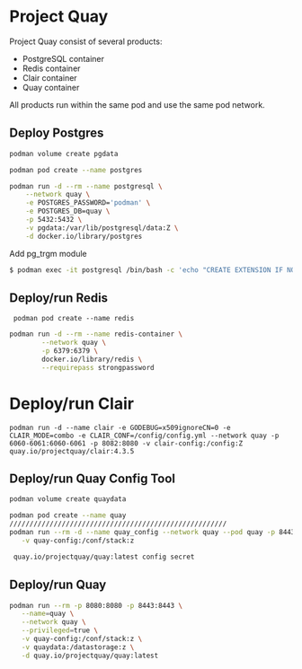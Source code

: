 # Project Quay

Project Quay consist of several products:

- PostgreSQL container
- Redis container
- Clair container
- Quay container

All products run within the same pod and use the same pod network.

## Deploy Postgres
```bash
podman volume create pgdata

podman pod create --name postgres

podman run -d --rm --name postgresql \
    --network quay \
    -e POSTGRES_PASSWORD='podman' \
	-e POSTGRES_DB=quay \
	-p 5432:5432 \
	-v pgdata:/var/lib/postgresql/data:Z \
    -d docker.io/library/postgres
```

Add pg_trgm module 
```bash
$ podman exec -it postgresql /bin/bash -c 'echo "CREATE EXTENSION IF NOT EXISTS pg_trgm" | psql -d quay -U postgres'
```

## Deploy/run Redis

`  podman pod create --name redis `

```bash
podman run -d --rm --name redis-container \
        --network quay \
        -p 6379:6379 \
        docker.io/library/redis \
        --requirepass strongpassword
```

# Deploy/run Clair

```
podman run -d --name clair -e GODEBUG=x509ignoreCN=0 -e CLAIR_MODE=combo -e CLAIR_CONF=/config/config.yml --network quay -p 6060-6061:6060-6061 -p 8082:8080 -v clair-config:/config:Z quay.io/projectquay/clair:4.3.5
```


## Deploy/run Quay Config Tool
```bash
podman volume create quaydata

podman pod create --name quay
//////////////////////////////////////////////////////
podman run --rm -d --name quay_config --network quay --pod quay -p 8443:8443 -p 8081:8080 \
   -v quay-config:/conf/stack:z

 quay.io/projectquay/quay:latest config secret
```

## Deploy/run Quay
```bash
podman run --rm -p 8080:8080 -p 8443:8443 \
   --name=quay \
   --network quay \
   --privileged=true \
   -v quay-config:/conf/stack:z \
   -v quaydata:/datastorage:z \
   -d quay.io/projectquay/quay:latest
   ```


